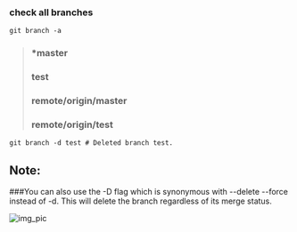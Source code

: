 ### check all branches
`git branch -a`

> ### *master
> ###  test
> ###  remote/origin/master
> ###  remote/origin/test

`git branch -d test # Deleted branch test.`


## Note: 
###You can also use the -D flag which is synonymous with --delete --force instead of -d. This will delete the branch regardless of its merge status.

![img_pic](\img\01.PNG)